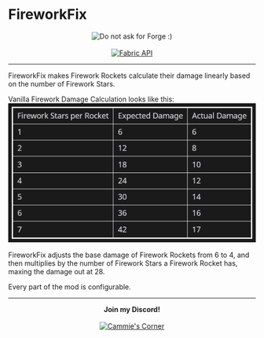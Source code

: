 # **FireworkFix**

<p align="center">
<img src="https://cdn.discordapp.com/attachments/732731816250834965/853310224828203078/ispentwaytoolongonthispleasehelp.png" width="322" height="109" title="Do not ask for Forge :)" alt="Do not ask for Forge :)">
  <br><br>
<a href="https://www.curseforge.com/minecraft/mc-mods/fabric-api"><img src="https://i.imgur.com/Ol1Tcf8.png" width="215" height="72" title="Fabric API" alt="Fabric API"></a>
</p>

---

FireworkFix makes Firework Rockets calculate their damage linearly based on the number of Firework Stars.

Vanilla Firework Damage Calculation looks like this:
<br>![img.png](./img.png)

FireworkFix adjusts the base damage of Firework Rockets from 6 to 4, and then multiplies by the number of Firework Stars a Firework Rocket has, maxing the damage out at 28.

Every part of the mod is configurable.

---

<p align="center">
  <b>Join my Discord!</b>
  <br><br>
<a href="https://discord.gg/f5dFYWX"><img src="https://www.shareicon.net/data/2017/06/21/887435_logo_512x512.png" width="150" height="150" title="Cammie's Corner" alt="Cammie's Corner"></a>
</p>
